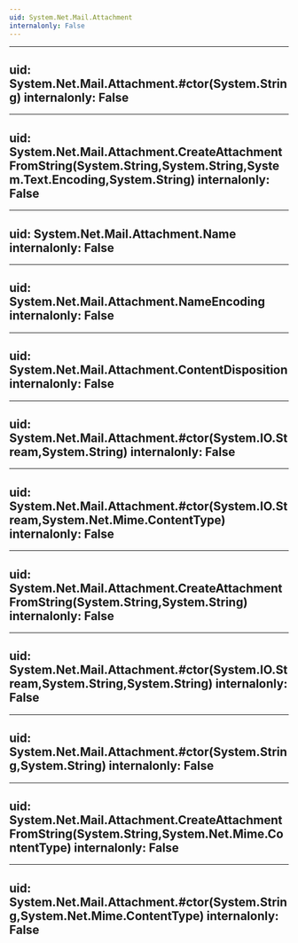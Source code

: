 ```yaml
---
uid: System.Net.Mail.Attachment
internalonly: False
---
```


---
uid: System.Net.Mail.Attachment.#ctor(System.String)
internalonly: False
---

---
uid: System.Net.Mail.Attachment.CreateAttachmentFromString(System.String,System.String,System.Text.Encoding,System.String)
internalonly: False
---

---
uid: System.Net.Mail.Attachment.Name
internalonly: False
---

---
uid: System.Net.Mail.Attachment.NameEncoding
internalonly: False
---

---
uid: System.Net.Mail.Attachment.ContentDisposition
internalonly: False
---

---
uid: System.Net.Mail.Attachment.#ctor(System.IO.Stream,System.String)
internalonly: False
---

---
uid: System.Net.Mail.Attachment.#ctor(System.IO.Stream,System.Net.Mime.ContentType)
internalonly: False
---

---
uid: System.Net.Mail.Attachment.CreateAttachmentFromString(System.String,System.String)
internalonly: False
---

---
uid: System.Net.Mail.Attachment.#ctor(System.IO.Stream,System.String,System.String)
internalonly: False
---

---
uid: System.Net.Mail.Attachment.#ctor(System.String,System.String)
internalonly: False
---

---
uid: System.Net.Mail.Attachment.CreateAttachmentFromString(System.String,System.Net.Mime.ContentType)
internalonly: False
---

---
uid: System.Net.Mail.Attachment.#ctor(System.String,System.Net.Mime.ContentType)
internalonly: False
---
